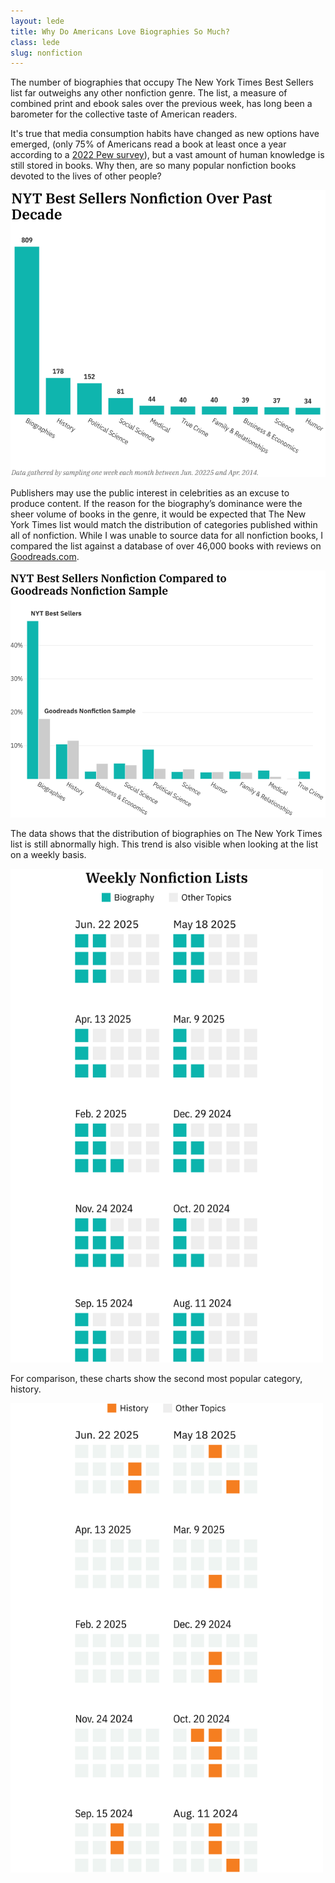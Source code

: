 ```yaml
---
layout: lede
title: Why Do Americans Love Biographies So Much?
class: lede
slug: nonfiction
---
```


The number of biographies that occupy The New York Times Best Sellers list far outweighs any other nonfiction genre. The list, a measure of combined print and ebook sales over the previous week, has long been a barometer for the collective taste of American readers.

It's true that media consumption habits have changed as new options have emerged, (only 75% of Americans read a book at least once a year according to a [2022 Pew survey](https://www.pewresearch.org/short-reads/2022/01/06/three-in-ten-americans-now-read-e-books/)), but a vast amount of human knowledge is still stored in books. Why then, are so many popular nonfiction books devoted to the lives of other people?

<div class="img-container mv4">
    <img src="/assets/images/lede/books/top_10.svg" style="width: 650px;">
</div>

Publishers may use the public interest in celebrities as an excuse to produce content. If the reason for the biography’s dominance were the sheer volume of books in the genre, it would be expected that The New York Times list would match the distribution of categories published within all of nonfiction. While I was unable to source data for all nonfiction books, I compared the list against a database of over 46,000 books with reviews on [Goodreads.com](https://www.goodreads.com). 

<div class="img-container mv4">
    <img src="/assets/images/lede/books/percent_chart.svg" style="width: 650px;">
</div>


The data shows that the distribution of biographies on The New York Times list is still abnormally high. This trend is also visible when looking at the list on a weekly basis.



<div class="img-container mv4">
    <img src="/assets/images/lede/books/weekly_bio.svg" style="width: 500px;">
</div>


For comparison, these charts show the second most popular category, history.

<div class="img-container mv4 ">
    <img src="/assets/images/lede/books/history.svg" style="width: 500px;">
</div>
